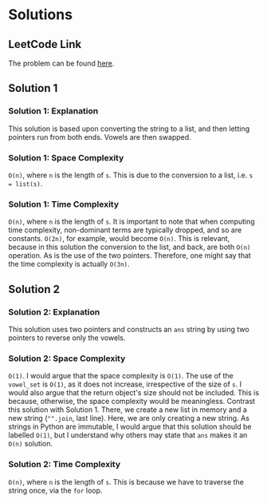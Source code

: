 # Solutions

## LeetCode Link

The problem can be found [here](https://leetcode.com/problems/reverse-vowels-of-a-string/).

## Solution 1

### Solution 1: Explanation

This solution is based upon converting the string to a list,
and then letting pointers run from both ends. Vowels are
then swapped.

### Solution 1: Space Complexity

`O(n)`, where `n` is the length of `s`. This is due to the
conversion to a list, i.e. `s = list(s)`.

### Solution 1: Time Complexity

`O(n)`, where `n` is the length of `s`. It is important to
note that when computing time complexity, non-dominant terms
are typically dropped, and so are constants. `O(2n)`, for
example, would become `O(n)`. This is relevant, because
in this solution the conversion to the list, and back, are
both `O(n)` operation. As is the use of the two pointers.
Therefore, one might say that the time complexity is actually
`O(3n)`.

## Solution 2

### Solution 2: Explanation

This solution uses two pointers and constructs an `ans`
string by using two pointers to reverse only the vowels.

### Solution 2: Space Complexity

`O(1)`. I would argue that the space complexity is `O(1)`.
The use of the `vowel_set` is `O(1)`, as it does not increase,
irrespective of the size of `s`. I would also argue that
the return object's size should not be included. This is because,
otherwise, the space complexity would be meaningless. Contrast
this solution with Solution 1. There, we create a new list in memory
and a new string (`"".join`, last line). Here, we are only creating
a new string. As strings in Python are immutable, I would argue that
this solution should be labelled `O(1)`, but I understand why others
may state that `ans` makes it an `O(n)` solution.

### Solution 2: Time Complexity

`O(n)`, where `n` is the length of `s`. This is because we have to
traverse the string once, via the `for` loop.
